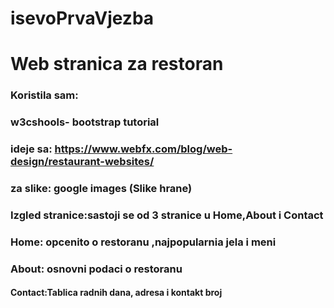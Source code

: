 # isevoPrvaVjezba
# Web stranica za restoran
### Koristila sam:
### w3cshools- bootstrap tutorial
### ideje sa: https://www.webfx.com/blog/web-design/restaurant-websites/
### za slike: google images (Slike hrane)
### Izgled stranice:sastoji se od 3 stranice u Home,About i Contact
### Home: opcenito o restoranu ,najpopularnia jela i meni
### About: osnovni podaci o restoranu
#### Contact:Tablica radnih dana, adresa i kontakt broj

